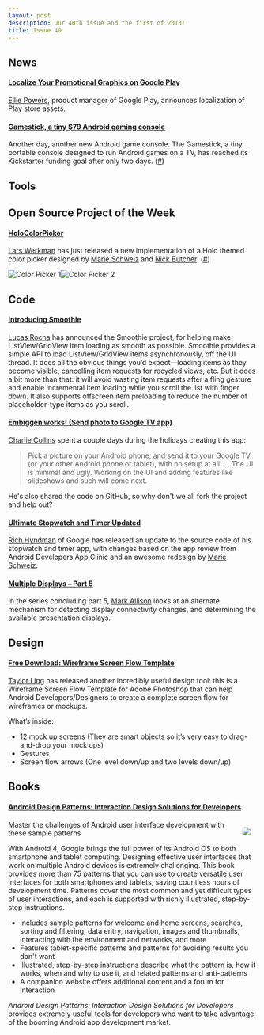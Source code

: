 ```yaml
---
layout: post
description: Our 40th issue and the first of 2013!
title: Issue 40
---
```

## News

#### [Localize Your Promotional Graphics on Google Play](http://android-developers.blogspot.com/2012/12/localize-your-promotional-graphics-on.html)
[Ellie Powers](https://plus.google.com/u/0/100189531984607939401), product manager of Google Play, announces localization of Play store assets.

#### [Gamestick, a tiny $79 Android gaming console](http://www.theverge.com/2013/1/3/3832254/gamestick-android-gaming-console-reaches-kickstarter-goal)
Another day, another new Android game console. The Gamestick, a tiny portable console designed to run Android games on a TV, has reached its Kickstarter funding goal after only two days. ([#](https://plus.google.com/116301661861266661531))

## Tools

## Open Source Project of the Week

#### [HoloColorPicker](https://github.com/LarsWerkman/HoloColorPicker)
[Lars Werkman](https://plus.google.com/u/0/113646442457708412671) has just released a new implementation of a Holo themed color picker designed by [Marie Schweiz](https://plus.google.com/115374955104579332297) and [Nick Butcher](https://plus.google.com/118292708268361843293). ([#](https://plus.google.com/u/0/108459573386357963357/posts/eXVsZiPv4NW))

![Color Picker 1](https://lh3.googleusercontent.com/-RzpEyLl-1xM/UOMyztql1gI/AAAAAAAAATs/UKBuqZZtaZw//HoloColorPickerFramed1.png)![Color Picker 2](https://lh4.googleusercontent.com/-sXAPd8onJ_8/UOMyzjA6c4I/AAAAAAAAATo/DY4kIzo7TtU//HoloColorPickerFramed2.png)

## Code

#### [Introducing Smoothie](http://lucasr.org/2013/01/06/introducing-smoothie/)
[Lucas Rocha](https://plus.google.com/117146991527827534089) has announced the Smoothie project, for helping make ListView/GridView item loading as smooth as possible. Smoothie provides a simple API to load ListView/GridView items asynchronously, off the UI thread. It does all the obvious things you’d expect—loading items as they become visible, cancelling item requests for recycled views, etc. But it does a bit more than that: it will avoid wasting item requests after a fling gesture and enable incremental item loading while you scroll the list with finger down. It also supports offscreen item preloading to reduce the number of placeholder-type items as you scroll.

#### [Embiggen works! (Send photo to Google TV app)](https://plus.google.com/105328255196448500543/posts/Eg3Hu9TrVzK)
[Charlie Collins](https://plus.google.com/105328255196448500543) spent a couple days during the holidays creating this app: 
>Pick a picture on your Android phone, and send it to your Google TV (or your other Android phone or tablet), with no setup at all. … The UI is minimal and ugly. Working on the UI and adding features like slideshows and such will come next. 

He's also shared the code on GitHub, so why don't we all fork the project and help out?

#### [Ultimate Stopwatch and Timer Updated](https://plus.google.com/115995639636688350464/posts/bz3YEYfi9w5)
[Rich Hyndman](https://plus.google.com/115995639636688350464) of Google has released an update to the source code of his stopwatch and timer app, with changes based on the app review from Android Developers App Clinic and an awesome redesign by [Marie Schweiz](https://plus.google.com/115374955104579332297).

#### [Multiple Displays – Part 5](http://blog.stylingandroid.com/archives/1456)
In the series concluding part 5, [Mark Allison](https://plus.google.com/101161883485148457960) looks at an alternate mechanism for detecting display connectivity changes, and determining the available presentation displays.

## Design

#### [Free Download: Wireframe Screen Flow Template](http://androiduiux.com/2013/01/01/wireframe-screen-flow-template-free-download/)
[Taylor Ling](https://plus.google.com/110199935346260350060) has released another incredibly useful design tool: this is a Wireframe Screen Flow Template for Adobe Photoshop that can help Android Developers/Designers to create a complete screen flow for wireframes or mockups.

What’s inside:

* 12 mock up screens (They are smart objects so it’s very easy to drag-and-drop your mock ups)
* Gestures
* Screen flow arrows (One level down/up and two levels down/up)

## Books

#### [Android Design Patterns: Interaction Design Solutions for Developers](http://amzn.to/XEtULD)
<img src="http://media.wiley.com/product_data/coverImage300/51/11183941/1118394151.jpg" style="float: right; margin: 1em;" /> 

Master the challenges of Android user interface development with these sample patterns

With Android 4, Google brings the full power of its Android OS to both smartphone and tablet computing. Designing effective user interfaces that work on multiple Android devices is extremely challenging. This book provides more than 75 patterns that you can use to create versatile user interfaces for both smartphones and tablets, saving countless hours of development time. Patterns cover the most common and yet difficult types of user interactions, and each is supported with richly illustrated, step-by-step instructions.

* Includes sample patterns for welcome and home screens, searches, sorting and filtering, data entry, navigation, images and thumbnails, interacting with the environment and networks, and more
* Features tablet-specific patterns and patterns for avoiding results you don't want
* Illustrated, step-by-step instructions describe what the pattern is, how it works, when and why to use it, and related patterns and anti-patterns
* A companion website offers additional content and a forum for interaction

*Android Design Patterns: Interaction Design Solutions for Developers* provides extremely useful tools for developers who want to take advantage of the booming Android app development market.

